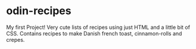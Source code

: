 # odin-recipes
My first Project!
Very cute lists of recipes using just HTML and a little bit of CSS.
Contains recipes to make Danish french toast, cinnamon-rolls and crepes.
